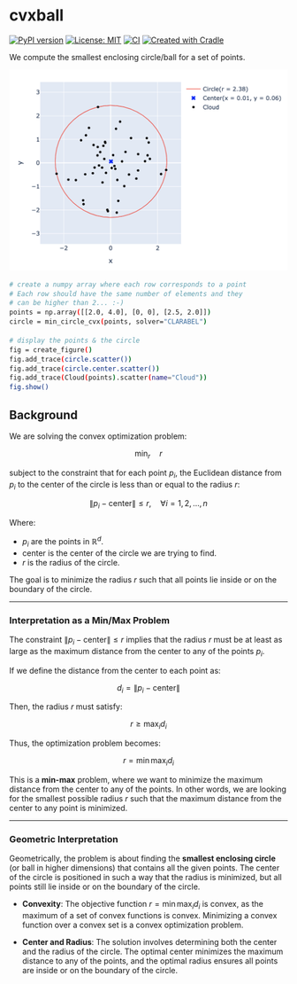 # cvxball

[![PyPI version](https://badge.fury.io/py/cvxball.svg)](https://badge.fury.io/py/cvxball)
[![License: MIT](https://img.shields.io/badge/License-MIT-yellow.svg)](LICENSE.txt)
[![CI](https://github.com/cvxgrp/cvxball/actions/workflows/ci.yml/badge.svg)](https://github.com/cvxgrp/cvxball/actions/workflows/ci.yml)
[![Created with Cradle](https://img.shields.io/badge/Created%20with-Cradle-blue?style=flat-square)](https://github.com/cvxgrp/cradle)

We compute the smallest enclosing circle/ball for a set of points.

![Smallest enclosing circle for $50$ random points](example.png)

```bash
# create a numpy array where each row corresponds to a point
# Each row should have the same number of elements and they
# can be higher than 2... :-)
points = np.array([[2.0, 4.0], [0, 0], [2.5, 2.0]])
circle = min_circle_cvx(points, solver="CLARABEL")

# display the points & the circle
fig = create_figure()
fig.add_trace(circle.scatter())
fig.add_trace(circle.center.scatter())
fig.add_trace(Cloud(points).scatter(name="Cloud"))
fig.show()

```

## Background

We are solving the convex optimization problem:

$$
\min_r \quad r
$$

subject to the constraint that for each point $p_i$, the Euclidean
distance from $p_i$ to the center of the circle is less than or
equal to the radius $r$:

$$
\| p_i - \text{center} \| \leq r, \quad \forall i = 1, 2, \dots, n
$$

Where:

- $p_i$ are the points in $\mathbb{R}^d$.
- $\text{center}$ is the center of the circle we are trying to find.
- $r$ is the radius of the circle.

The goal is to minimize the radius $r$ such that all points
lie inside or on the boundary of the circle.

---

### Interpretation as a Min/Max Problem

The constraint $\| p_i - \text{center} \| \leq r$ implies that
the radius $r$ must be at least as large as the maximum distance
from the center to any of the points $p_i$.

If we define the distance from the center to each point as:

$$
d_i = \| p_i - \text{center} \|
$$

Then, the radius $r$ must satisfy:

$$
r \geq \max_i d_i
$$

Thus, the optimization problem becomes:

$$
r = \min \max_i d_i
$$

This is a **min-max** problem, where we want to
minimize the maximum distance from the center to any of the points.
In other words, we are looking for the smallest possible radius $r$
such that the maximum distance from the center to any point is minimized.

---

### Geometric Interpretation

Geometrically, the problem is about finding the **smallest enclosing circle**
(or ball in higher dimensions) that contains all the given points.
The center of the circle is positioned in such a way that the radius
is minimized, but all points still lie inside or on the boundary of the circle.

- **Convexity**: The objective function $r = \min \max_i d_i$ is
convex, as the maximum of a set of convex functions is convex.
Minimizing a convex function over a convex set is a convex optimization problem.

- **Center and Radius**: The solution involves determining
both the center and the radius of the circle.
The optimal center minimizes the maximum distance to any of the points,
and the optimal radius ensures all points are inside
or on the boundary of the circle.

